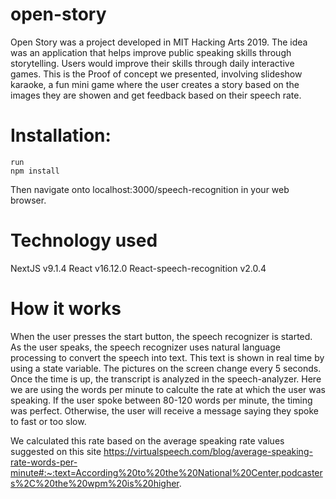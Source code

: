 # open-story

Open Story was a project developed in MIT Hacking Arts 2019. The idea was an application that helps improve public speaking skills through storytelling. Users would improve their skills through daily interactive games. This is the Proof of concept we presented, involving slideshow karaoke, a fun mini game where the user creates a story based on the images they are showen and get feedback based on their speech rate. 

# Installation:

```
run
npm install 
```
Then navigate onto localhost:3000/speech-recognition in your web browser.

# Technology used 

NextJS v9.1.4
React v16.12.0
React-speech-recognition v2.0.4

# How it works 

When the user presses the start button, the speech recognizer is started. As the user speaks, the speech recognizer uses natural language processing to convert the speech into text. This text is shown in real time by using a state variable. The pictures on the screen change every 5 seconds. Once the time is up, the transcript is analyzed in the speech-analyzer. Here we are using the words per minute to calculte the rate at which the user was speaking. If the user spoke between 80-120 words per minute, the timing was perfect. Otherwise, the user will receive a message saying they spoke to fast or too slow. 

We calculated this rate based on the average speaking rate values suggested on this site https://virtualspeech.com/blog/average-speaking-rate-words-per-minute#:~:text=According%20to%20the%20National%20Center,podcasters%2C%20the%20wpm%20is%20higher.


